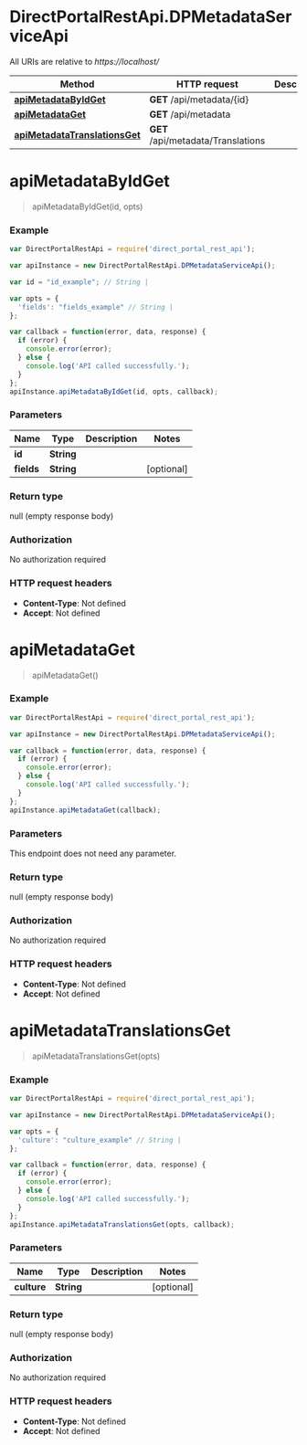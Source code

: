 # DirectPortalRestApi.DPMetadataServiceApi

All URIs are relative to *https://localhost/*

Method | HTTP request | Description
------------- | ------------- | -------------
[**apiMetadataByIdGet**](DPMetadataServiceApi.md#apiMetadataByIdGet) | **GET** /api/metadata/{id} | 
[**apiMetadataGet**](DPMetadataServiceApi.md#apiMetadataGet) | **GET** /api/metadata | 
[**apiMetadataTranslationsGet**](DPMetadataServiceApi.md#apiMetadataTranslationsGet) | **GET** /api/metadata/Translations | 


<a name="apiMetadataByIdGet"></a>
# **apiMetadataByIdGet**
> apiMetadataByIdGet(id, opts)



### Example
```javascript
var DirectPortalRestApi = require('direct_portal_rest_api');

var apiInstance = new DirectPortalRestApi.DPMetadataServiceApi();

var id = "id_example"; // String | 

var opts = { 
  'fields': "fields_example" // String | 
};

var callback = function(error, data, response) {
  if (error) {
    console.error(error);
  } else {
    console.log('API called successfully.');
  }
};
apiInstance.apiMetadataByIdGet(id, opts, callback);
```

### Parameters

Name | Type | Description  | Notes
------------- | ------------- | ------------- | -------------
 **id** | **String**|  | 
 **fields** | **String**|  | [optional] 

### Return type

null (empty response body)

### Authorization

No authorization required

### HTTP request headers

 - **Content-Type**: Not defined
 - **Accept**: Not defined

<a name="apiMetadataGet"></a>
# **apiMetadataGet**
> apiMetadataGet()



### Example
```javascript
var DirectPortalRestApi = require('direct_portal_rest_api');

var apiInstance = new DirectPortalRestApi.DPMetadataServiceApi();

var callback = function(error, data, response) {
  if (error) {
    console.error(error);
  } else {
    console.log('API called successfully.');
  }
};
apiInstance.apiMetadataGet(callback);
```

### Parameters
This endpoint does not need any parameter.

### Return type

null (empty response body)

### Authorization

No authorization required

### HTTP request headers

 - **Content-Type**: Not defined
 - **Accept**: Not defined

<a name="apiMetadataTranslationsGet"></a>
# **apiMetadataTranslationsGet**
> apiMetadataTranslationsGet(opts)



### Example
```javascript
var DirectPortalRestApi = require('direct_portal_rest_api');

var apiInstance = new DirectPortalRestApi.DPMetadataServiceApi();

var opts = { 
  'culture': "culture_example" // String | 
};

var callback = function(error, data, response) {
  if (error) {
    console.error(error);
  } else {
    console.log('API called successfully.');
  }
};
apiInstance.apiMetadataTranslationsGet(opts, callback);
```

### Parameters

Name | Type | Description  | Notes
------------- | ------------- | ------------- | -------------
 **culture** | **String**|  | [optional] 

### Return type

null (empty response body)

### Authorization

No authorization required

### HTTP request headers

 - **Content-Type**: Not defined
 - **Accept**: Not defined

